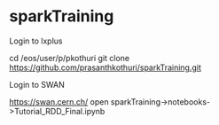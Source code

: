 # sparkTraining
Login to lxplus

cd /eos/user/p/pkothuri
git clone https://github.com/prasanthkothuri/sparkTraining.git

Login to SWAN

https://swan.cern.ch/
open sparkTraining->notebooks->Tutorial_RDD_Final.ipynb

